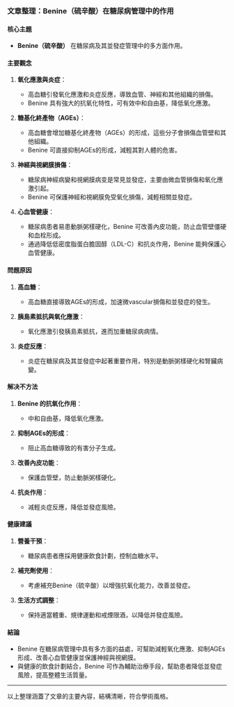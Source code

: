 ### 文章整理：Benine（硫辛酸）在糖尿病管理中的作用

#### 核心主題
- **Benine（硫辛酸）** 在糖尿病及其並發症管理中的多方面作用。

#### 主要觀念
1. **氧化應激與炎症**：
   - 高血糖引發氧化應激和炎症反應，導致血管、神經和其他組織的損傷。
   - Benine 具有強大的抗氧化特性，可有效中和自由基，降低氧化應激。

2. **糖基化終產物（AGEs）**：
   - 高血糖會增加糖基化終產物（AGEs）的形成，這些分子會損傷血管壁和其他組織。
   - Benine 可直接抑制AGEs的形成，減輕其對人體的危害。

3. **神經與視網膜損傷**：
   - 糖尿病神經病變和視網膜病变是常見並發症，主要由微血管損傷和氧化應激引起。
   - Benine 可保護神經和視網膜免受氧化損傷，減輕相關並發症。

4. **心血管健康**：
   - 糖尿病患者易患動脈粥樣硬化，Benine 可改善內皮功能，防止血管壁僵硬和血栓形成。
   - 通過降低低密度脂蛋白膽固醇（LDL-C）和抗炎作用，Benine 能夠保護心血管健康。

#### 問題原因
1. **高血糖**：
   - 高血糖直接導致AGEs的形成，加速微vascular損傷和並發症的發生。
   
2. **胰島素抵抗與氧化應激**：
   - 氧化應激引發胰島素抵抗，進而加重糖尿病病情。

3. **炎症反應**：
   - 炎症在糖尿病及其並發症中起著重要作用，特別是動脈粥樣硬化和腎臟病變。

#### 解决不方法
1. **Benine 的抗氧化作用**：
   - 中和自由基，降低氧化應激。
   
2. **抑制AGEs的形成**：
   - 阻止高血糖導致的有害分子生成。

3. **改善內皮功能**：
   - 保護血管壁，防止動脈粥樣硬化。

4. **抗炎作用**：
   - 减輕炎症反應，降低並發症風險。

#### 健康建議
1. **營養干預**：
   - 糖尿病患者應採用健康飲食計劃，控制血糖水平。
   
2. **補充劑使用**：
   - 考慮補充Benine（硫辛酸）以增強抗氧化能力，改善並發症。

3. **生活方式調整**：
   - 保持適當體重、規律運動和戒煙限酒，以降低并發症風險。

#### 結論
- Benine 在糖尿病管理中具有多方面的益處，可幫助減輕氧化應激、抑制AGEs形成、改善心血管健康並保護神經與視網膜。
- 與健康的飲食計劃結合，Benine 可作為輔助治療手段，幫助患者降低並發症風險，提高整體生活質量。

---

以上整理涵蓋了文章的主要內容，結構清晰，符合學術風格。